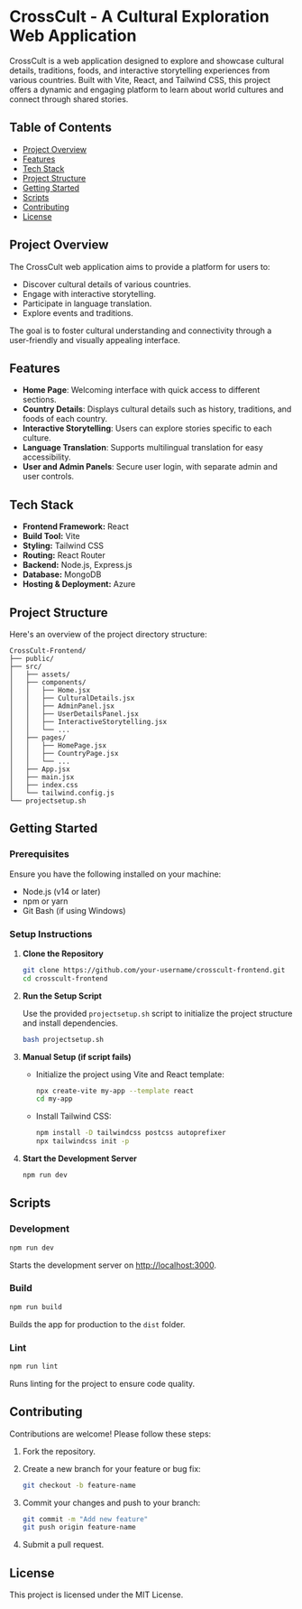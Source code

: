 # CrossCult - A Cultural Exploration Web Application

CrossCult is a web application designed to explore and showcase cultural details, traditions, foods, and interactive storytelling experiences from various countries. Built with Vite, React, and Tailwind CSS, this project offers a dynamic and engaging platform to learn about world cultures and connect through shared stories.

## Table of Contents

- [Project Overview](#project-overview)
- [Features](#features)
- [Tech Stack](#tech-stack)
- [Project Structure](#project-structure)
- [Getting Started](#getting-started)
- [Scripts](#scripts)
- [Contributing](#contributing)
- [License](#license)

## Project Overview

The CrossCult web application aims to provide a platform for users to:

- Discover cultural details of various countries.
- Engage with interactive storytelling.
- Participate in language translation.
- Explore events and traditions.

The goal is to foster cultural understanding and connectivity through a user-friendly and visually appealing interface.

## Features

- **Home Page**: Welcoming interface with quick access to different sections.
- **Country Details**: Displays cultural details such as history, traditions, and foods of each country.
- **Interactive Storytelling**: Users can explore stories specific to each culture.
- **Language Translation**: Supports multilingual translation for easy accessibility.
- **User and Admin Panels**: Secure user login, with separate admin and user controls.

## Tech Stack  
- **Frontend Framework:** React  
- **Build Tool:** Vite  
- **Styling:** Tailwind CSS  
- **Routing:** React Router  
- **Backend:** Node.js, Express.js  
- **Database:** MongoDB  
- **Hosting & Deployment:** Azure

## Project Structure

Here's an overview of the project directory structure:

```
CrossCult-Frontend/
├── public/
├── src/
│   ├── assets/
│   ├── components/
│   │   ├── Home.jsx
│   │   ├── CulturalDetails.jsx
│   │   ├── AdminPanel.jsx
│   │   ├── UserDetailsPanel.jsx
│   │   ├── InteractiveStorytelling.jsx
│   │   └── ...
│   ├── pages/
│   │   ├── HomePage.jsx
│   │   ├── CountryPage.jsx
│   │   └── ...
│   ├── App.jsx
│   ├── main.jsx
│   ├── index.css
│   └── tailwind.config.js
└── projectsetup.sh
```

## Getting Started

### Prerequisites

Ensure you have the following installed on your machine:

- Node.js (v14 or later)
- npm or yarn
- Git Bash (if using Windows)

### Setup Instructions

1. **Clone the Repository**

    ```bash
    git clone https://github.com/your-username/crosscult-frontend.git
    cd crosscult-frontend
    ```

2. **Run the Setup Script**

    Use the provided `projectsetup.sh` script to initialize the project structure and install dependencies.

    ```bash
    bash projectsetup.sh
    ```

3. **Manual Setup (if script fails)**

    - Initialize the project using Vite and React template:

        ```bash
        npx create-vite my-app --template react
        cd my-app
        ```

    - Install Tailwind CSS:

        ```bash
        npm install -D tailwindcss postcss autoprefixer
        npx tailwindcss init -p
        ```

4. **Start the Development Server**

    ```bash
    npm run dev
    ```

## Scripts

### Development

```bash
npm run dev
```

Starts the development server on [http://localhost:3000](http://localhost:3000).

### Build

```bash
npm run build
```

Builds the app for production to the `dist` folder.

### Lint

```bash
npm run lint
```

Runs linting for the project to ensure code quality.

## Contributing

Contributions are welcome! Please follow these steps:

1. Fork the repository.
2. Create a new branch for your feature or bug fix:

    ```bash
    git checkout -b feature-name
    ```

3. Commit your changes and push to your branch:

    ```bash
    git commit -m "Add new feature"
    git push origin feature-name
    ```

4. Submit a pull request.

## License

This project is licensed under the MIT License.
